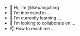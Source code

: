 - 👋 Hi, I’m @tsepangching
- 👀 I’m interested in ...
- 🌱 I’m currently learning ...
- 💞️ I’m looking to collaborate on ...
- 📫 How to reach me ...

<!---
tsepangching/tsepangching is a ✨ special ✨ repository because its `README.md` (this file) appears on your GitHub profile.
You can click the Preview link to take a look at your changes.
--->
